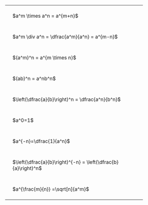 ---
---

#  
<br>
<style type="text/css">
#T_2733c th.col_heading {
  text-align: left;
  font-size: 1em;
}
#T_2733c td {
  text-align: left;
  font-size: 1em;
  padding: 1.5em;
}
#T_2733c_row0_col0, #T_2733c_row1_col0, #T_2733c_row2_col0, #T_2733c_row3_col0, #T_2733c_row4_col0, #T_2733c_row5_col0, #T_2733c_row6_col0, #T_2733c_row7_col0, #T_2733c_row8_col0 {
  width: 400px;
  white-space: pre-wrap;
}
</style>
<table id="T_2733c">
  <thead>
  </thead>
  <tbody>
    <tr>
      <td id="T_2733c_row0_col0" class="data row0 col0" >$a^m \times a^n = a^{m+n}$</td>
    </tr>
    <tr>
      <td id="T_2733c_row1_col0" class="data row1 col0" >$a^m \div a^n = \dfrac{a^m}{a^n} = a^{m-n}$</td>
    </tr>
    <tr>
      <td id="T_2733c_row2_col0" class="data row2 col0" >$(a^m)^n = a^{m \times n}$</td>
    </tr>
    <tr>
      <td id="T_2733c_row3_col0" class="data row3 col0" >$(ab)^n = a^nb^n$</td>
    </tr>
    <tr>
      <td id="T_2733c_row4_col0" class="data row4 col0" >$\left(\dfrac{a}{b}\right)^n = \dfrac{a^n}{b^n}$</td>
    </tr>
    <tr>
      <td id="T_2733c_row5_col0" class="data row5 col0" >$a^0=1$</td>
    </tr>
    <tr>
      <td id="T_2733c_row6_col0" class="data row6 col0" >$a^{-n}=\dfrac{1}{a^n}$</td>
    </tr>
    <tr>
      <td id="T_2733c_row7_col0" class="data row7 col0" >$\left(\dfrac{a}{b}\right)^{-n} = \left(\dfrac{b}{a}\right)^n$</td>
    </tr>
    <tr>
      <td id="T_2733c_row8_col0" class="data row8 col0" >$a^{\frac{m}{n}} =\sqrt[n]{a^m}$</td>
    </tr>
  </tbody>
</table>
